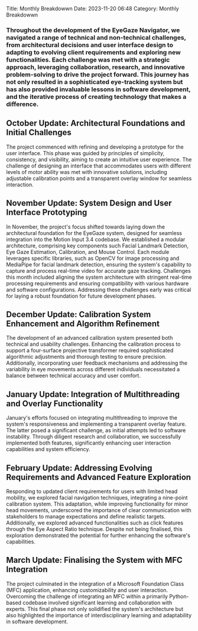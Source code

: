 Title: Monthly Breakdowwn
Date: 2023-11-20 06:48
Category: Monthly Breakdowwn


### Throughout the development of the EyeGaze Navigator, we navigated a range of technical and non-technical challenges, from architectural decisions and user interface design to adapting to evolving client requirements and exploring new functionalities. Each challenge was met with a strategic approach, leveraging collaboration, research, and innovative problem-solving to drive the project forward. This journey has not only resulted in a sophisticated eye-tracking system but has also provided invaluable lessons in software development, and the iterative process of creating technology that makes a difference.

## October Update: Architectural Foundations and Initial Challenges
The project commenced with refining and developing a prototype for the user interface. This phase was guided by principles of simplicity, consistency, and visibility, aiming to create an intuitive user experience. The challenge of designing an interface that accommodates users with different levels of motor ability was met with innovative solutions, including adjustable calibration points and a transparent overlay window for seamless interaction.

## November Update: System Design and User Interface Prototyping
In November, the project's focus shifted towards laying down the architectural foundation for the EyeGaze system, designed for seamless integration into the Motion Input 3.4 codebase. We established a modular architecture, comprising key components such Facial Landmark Detection, Eye Gaze Estimation, Calibration, and Mouse Control. Each module leverages specific libraries, such as OpenCV for image processing and MediaPipe for facial landmark detection, ensuring the system's capability to capture and process real-time video for accurate gaze tracking.
Challenges this month included aligning the system architecture with stringent real-time processing requirements and ensuring compatibility with various hardware and software configurations. Addressing these challenges early was critical for laying a robust foundation for future development phases.

## December Update: Calibration System Enhancement and Algorithm Refinement

The development of an advanced calibration system presented both technical and usability challenges. Enhancing the calibration process to support a four-surface projective transformer required sophisticated algorithmic adjustments and thorough testing to ensure precision. Additionally, incorporating user feedback mechanisms and addressing the variability in eye movements across different individuals necessitated a balance between technical accuracy and user comfort.

## January Update: Integration of Multithreading and Overlay Functionality
January's efforts focused on integrating multithreading to improve the system's responsiveness and implementing a transparent overlay feature. The latter posed a significant challenge, as initial attempts led to software instability. Through diligent research and collaboration, we successfully implemented both features, significantly enhancing user interaction capabilities and system efficiency.

## February Update: Addressing Evolving Requirements and Advanced Feature Exploration
Responding to updated client requirements for users with limited head mobility, we explored facial navigation techniques, integrating a nine-point calibration system. This adaptation, while improving functionality for minor head movements, underscored the importance of clear communication with stakeholders to manage expectations and define realistic targets.
Additionally, we explored advanced functionalities such as click features through the Eye Aspect Ratio technique. Despite not being finalised, this exploration demonstrated the potential for further enhancing the software's capabilities.

## March Update: Finalising the System with MFC Integration
The project culminated in the integration of a Microsoft Foundation Class (MFC) application, enhancing customizability and user interaction. Overcoming the challenge of integrating an MFC within a primarily Python-based codebase involved significant learning and collaboration with experts. This final phase not only solidified the system's architecture but also highlighted the importance of interdisciplinary learning and adaptability in software development.




